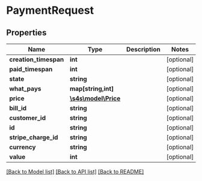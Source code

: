 # PaymentRequest

## Properties
Name | Type | Description | Notes
------------ | ------------- | ------------- | -------------
**creation_timespan** | **int** |  | [optional] 
**paid_timespan** | **int** |  | [optional] 
**state** | **string** |  | [optional] 
**what_pays** | **map[string,int]** |  | [optional] 
**price** | [**\s4s\model\Price**](Price.md) |  | [optional] 
**bill_id** | **string** |  | [optional] 
**customer_id** | **string** |  | [optional] 
**id** | **string** |  | [optional] 
**stripe_charge_id** | **string** |  | [optional] 
**currency** | **string** |  | [optional] 
**value** | **int** |  | [optional] 

[[Back to Model list]](../README.md#documentation-for-models) [[Back to API list]](../README.md#documentation-for-api-endpoints) [[Back to README]](../README.md)


